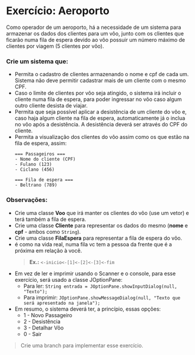 # Exercício: Aeroporto

Como operador de um aeroporto, há a necessidade de um sistema para armazenar os dados dos clientes para um vôo, junto com os clientes que ficarão numa fila de espera devido ao vôo possuir um número máximo de clientes por viagem (5 clientes por vôo).

### Crie um sistema que:

- Permita o cadastro de clientes armazenando o nome e cpf de cada um. Sistema não deve permitir cadastrar mais de um cliente com o mesmo CPF.
- Caso o limite de clientes por vôo seja atingido, o sistema irá incluir o cliente numa fila de espera, para poder ingressar no vôo caso algum outro cliente desista de viajar.
- Permita que seja possível aplicar a desistência de um cliente do vôo e, caso haja algum cliente na fila de espera, automaticamente já o inclua no vôo após a desistência. A desistência deverá ser através do CPF do cliente.
- Permita a visualização dos clientes do vôo assim como os que estão na fila de espera, assim:
  ```
  === Passageiros ===
  - Nome do cliente (CPF)
  - Fulano (123)
  - Ciclano (456)
  
  === Fila de espera ===
  - Beltrano (789)
  ```

### Observações:
- Crie uma classe **Voo** que irá manter os clientes do vôo (use um vetor) e terá também a fila de espera.
- Crie uma classe **Cliente** para representar os dados do mesmo (**nome** e **cpf** - ambos como `String`).
- Crie uma classe **FilaEspera** para representar a fila de espera do vôo.
- é como na vida real, numa fila vc tem a pessoa da frente que é a próxima em relação à você.
  >   **Ex.:** `<-inicio<-[1]<-[2]<-[3]<-fim`
- Em vez de ler e imprimir usando o Scanner e o console, para esse exercício, será usado a classe JOptionPane:
  - Para ler: `String entrada = JOptionPane.showInputDialog(null, "Texto");`
  - Para imprimir: `JOptionPane.showMessageDialog(null, "Texto que será apresentado na janela");`
- Em resumo, o sistema deverá ter, a princípio, essas opções:
  - 1 - Novo Passageiro
  - 2 - Desistência
  - 3 - Detalhar Vôo
  - 0 - Sair

> Crie uma branch para implementar esse exercício.
